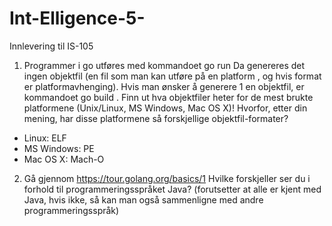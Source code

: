 # Int-Elligence-5-
Innlevering til IS-105
1. Programmer i go utføres med kommandoet go run <filnavn> Da genereres det ingen objektfil (en fil som man kan utføre på en platform , og hvis format er platformavhenging). Hvis man ønsker å generere 1 en objektfil, er kommandoet go build <filnavn>. Finn ut hva  objektfiler heter for de mest brukte platformene (Unix/Linux, MS Windows, Mac OS X)! Hvorfor, etter din mening, har disse platformene så forskjellige objektfil-formater?
  
  - Linux: ELF
  - MS Windows: PE
  - Mac OS X: Mach-O

2. Gå gjennom https://tour.golang.org/basics/1 Hvilke forskjeller ser du i forhold til programmeringsspråket Java? (forutsetter at alle er kjent med Java, hvis ikke, så kan man også sammenligne med andre programmeringsspråk)
